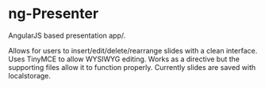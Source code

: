 ng-Presenter
============

AngularJS based presentation app/.

Allows for users to insert/edit/delete/rearrange slides with a clean interface. Uses TinyMCE to allow WYSIWYG editing. Works as a directive but the supporting files allow it to function properly. Currently slides are saved with localstorage.
